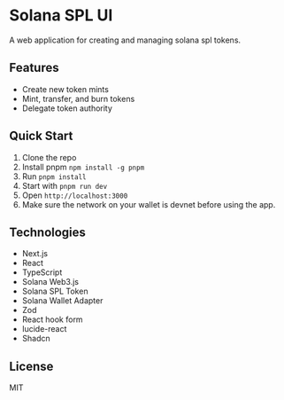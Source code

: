 # Solana SPL UI
A web application for creating and managing solana spl tokens.

## Features

- Create new token mints
- Mint, transfer, and burn tokens
- Delegate token authority

## Quick Start

1. Clone the repo
2. Install pnpm `npm install -g pnpm`
3. Run `pnpm install`
4. Start with `pnpm run dev`
5. Open `http://localhost:3000`
6. Make sure the network on your wallet is devnet before using the app.

## Technologies

- Next.js
- React
- TypeScript
- Solana Web3.js
- Solana SPL Token
- Solana Wallet Adapter
- Zod
- React hook form
- lucide-react
- Shadcn

## License

MIT
